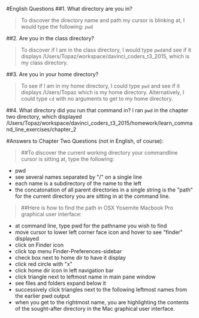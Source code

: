 
#English Questions
##1. What directory are you in?
>To discover the directory name and path my cursor is blinking at, I would type the following: `pwd`

##2. Are you in the class directory?
>To discover if I am in the class directory, I would type `pwd`and see if it displays /Users/Topaz/workspace/davinci_coders_t3_2015, which is my class directory.

##3. Are you in your home directory?
>To see if I am in my home directory, I could type `pwd` and see if it displays /Users/Topaz which is my home directory. Alternatively, I could type `cd` with no arguments to get to my home directory.

##4. What directory did you run that command in?
I ran `pwd` in the chapter two directory, which displayed /Users/Topaz/workspace/davinci_coders_t3_2015/homework/learn_command_line_exercises/chapter_2


#Answers to Chapter Two Questions (not in English, of course):

>##To discover the current working directory your commandline cursor is sitting at, type the following:

* pwd
* see several names separated by "/" on a single line
* each name is a subdirectory of the name to the left
* the concatonation of all parent directories in a single string is the "path" for the current directory you are sitting in at the command line.

>##Here is how to find the path in OSX Yosemite Macbook Pro graphical user interface:

* at command line, type pwd for the pathname you wish to find
* move cursor to lower left corner face icon and hover to see "finder" displayed
* click on Finder icon
* click top menu Finder-Preferences-sidebar
* check box next to home dir to have it display
* click red circle with "x"
* click home dir icon in left navigation bar
* click triangle next to leftmost name in main pane window
* see files and folders expand below it
* successively click triangles next to the following leftmost names from the earlier pwd output
* when you get to the rightmost name, you are highlighting the contents of the sought-after directory in the Mac graphical user interface.

